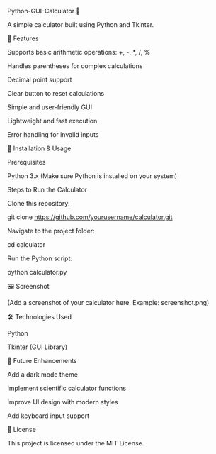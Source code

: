 Python-GUI-Calculator 🧮

A simple calculator built using Python and Tkinter.

📌 Features

Supports basic arithmetic operations: +, -, *, /, %

Handles parentheses for complex calculations

Decimal point support

Clear button to reset calculations

Simple and user-friendly GUI

Lightweight and fast execution

Error handling for invalid inputs

🚀 Installation & Usage

Prerequisites

Python 3.x (Make sure Python is installed on your system)

Steps to Run the Calculator

Clone this repository:

git clone https://github.com/yourusername/calculator.git

Navigate to the project folder:

cd calculator

Run the Python script:

python calculator.py

🖼️ Screenshot

(Add a screenshot of your calculator here. Example: screenshot.png)

🛠️ Technologies Used

Python

Tkinter (GUI Library)

📌 Future Enhancements

Add a dark mode theme

Implement scientific calculator functions

Improve UI design with modern styles

Add keyboard input support

📜 License

This project is licensed under the MIT License.